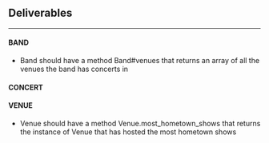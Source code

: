 <!-- # Y'kids 'n yer concerts
Okay, so you's a real concert junkie, y'know? Always seein' this band at this place and that band at the other. When does it stop? You've always been proud to rattle off the list of concerts ya seen, but you're gettin' older and the list is just gettin' longer. It's time to solve this here problem progr'mmatically, y'know? This way, when Sally Two-Shoes runs up 'n says "Hey what are all of the venues you have attended?" or "Hey where is this band from?" or "How many hometown shows have you seen?", you'll be able to get yer answer lickity split, y'know? It's gon' be great, just crush it. -->

## Deliverables
________________
#### BAND
<!-- - Band should initialize with a name and hometown
  - A band should be able to change its name, but should not be able to change its hometown -->
<!-- - Band should have a method Band.all that returns all the instances of Band -->
<!-- - Band should have a method Band#play_in_venue that takes a venue and date as a string as arguments and books that venue for the band. -->
<!-- - Band should have a method Band#concerts should return an array of all that band's concerts -->
<!-- - Band should have a method Band.all_introductions that returns an array of welcome messages for each band: "Hello, we are {insert band name here} and we're from {insert hometown here}" -->
- Band should have a method Band#venues that returns an array of all the venues the band has concerts in

#### CONCERT
<!-- - Concert should initialize with a date, band, and venue -->
<!-- - Concert should have a Concert.all method which returns all the instances of Concert -->
<!-- - Concert should have methods Concert#band and Concert#venue that return the band and venue associated to the Concert -->
<!-- - Concert should have a method Concert#hometown_show? that returns true if the concert is in the band's hometown -->

#### VENUE
<!-- - Venue should initialize with a title and city
  - A venue should be able to change its title, but not its city -->
<!-- - Venue should have a method Venue.all method which returns all the instances of Venue -->
<!-- - Venue should have a method Venue#concerts that lists all the concerts that have ever been performed in that venue -->
<!-- - Venue should have a method Venue#bands that lists all the bands that have ever played in that venue -->
- Venue should have a method Venue.most_hometown_shows that returns the instance of Venue that has hosted the most hometown shows
